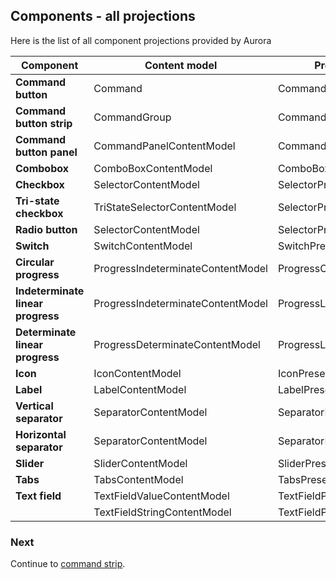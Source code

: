 ## Components - all projections

Here is the list of all component projections provided by Aurora

| Component | Content model | Presentation model | Projection |
| --- | --- | --- | --- |
| **Command button** | Command | CommandButtonPresentationModel | CommandButtonProjection |
| **Command button strip** | CommandGroup | CommandStripPresentationModel | CommandButtonStripProjection |
| **Command button panel** | CommandPanelContentModel | CommandPanelPresentationModel | CommandButtonPanelProjection |
| **Combobox** | ComboBoxContentModel | ComboBoxPresentationModel | ComboBoxProjection |
| **Checkbox** | SelectorContentModel | SelectorPresentationModel | CheckBoxProjection |
| **Tri-state checkbox** | TriStateSelectorContentModel | SelectorPresentationModel | TriStateCheckBoxProjection |
| **Radio button** | SelectorContentModel | SelectorPresentationModel | RadioButtonProjection |
| **Switch** | SwitchContentModel | SwitchPresentationModel | SwitchProjection |
| **Circular progress** | ProgressIndeterminateContentModel | ProgressCircularPresentationModel | CircularProgressProjection |
| **Indeterminate linear progress** | ProgressIndeterminateContentModel | ProgressLinearPresentationModel | IndeterminateLinearProgressProjection |
| **Determinate linear progress** | ProgressDeterminateContentModel | ProgressLinearPresentationModel | CircularProgressProjection |
| **Icon** | IconContentModel | IconPresentationModel | IconProjection |
| **Label** | LabelContentModel | LabelPresentationModel | LabelProjection |
| **Vertical separator** | SeparatorContentModel | SeparatorPresentationModel | VerticalSeparatorProjection |
| **Horizontal separator** | SeparatorContentModel | SeparatorPresentationModel | HorizontalSeparatorProjection |
| **Slider** | SliderContentModel | SliderPresentationModel | SliderProjection |
| **Tabs** | TabsContentModel | TabsPresentationModel | TabsProjection |
| **Text field** | TextFieldValueContentModel | TextFieldPresentationModel | TextFieldValueProjection |
| | TextFieldStringContentModel | TextFieldPresentationModel | TextFieldStringProjection |

### Next

Continue to [command strip](CommandStrip.md).
